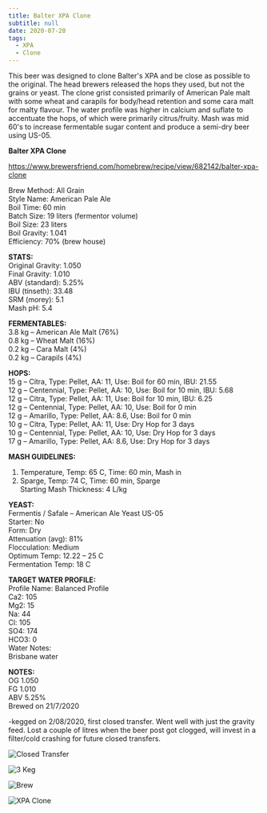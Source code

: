```yaml
---
title: Balter XPA Clone
subtitle: null
date: 2020-07-20
tags:
  - XPA
  - Clone
---
```

This beer was designed to clone Balter's XPA and be close as possible to the original. The head brewers released the hops they used, but not the grains or yeast. The clone grist consisted primarily of American Pale malt with some wheat and carapils for body/head retention and some cara malt for malty flavour. The water profile was higher in calcium and suflate to accentuate the hops, of which were primarily citrus/fruity. Mash was mid 60's to increase fermentable sugar content and produce a semi-dry beer using US-05.  

**Balter XPA Clone**  

https://www.brewersfriend.com/homebrew/recipe/view/682142/balter-xpa-clone  

Brew Method: All Grain\
Style Name: American Pale Ale\
Boil Time: 60 min\
Batch Size: 19 liters (fermentor volume)\
Boil Size: 23 liters\
Boil Gravity: 1.041\
Efficiency: 70% (brew house)  

**STATS:**\
Original Gravity: 1.050\
Final Gravity: 1.010\
ABV (standard): 5.25%\
IBU (tinseth): 33.48\
SRM (morey): 5.1\
Mash pH:  5.4

**FERMENTABLES:**\
3.8 kg – American Ale Malt (76%)\
0.8 kg – Wheat Malt (16%)\
0.2 kg – Cara Malt (4%)\
0.2 kg – Carapils (4%)  

**HOPS:**\
15 g – Citra, Type: Pellet, AA: 11, Use: Boil for 60 min, IBU: 21.55\
12 g – Centennial, Type: Pellet, AA: 10, Use: Boil for 10 min, IBU: 5.68\
12 g – Citra, Type: Pellet, AA: 11, Use: Boil for 10 min, IBU: 6.25\
12 g – Centennial, Type: Pellet, AA: 10, Use: Boil for 0 min\
12 g – Amarillo, Type: Pellet, AA: 8.6, Use: Boil for 0 min\
10 g – Citra, Type: Pellet, AA: 11, Use: Dry Hop for 3 days\
10 g – Centennial, Type: Pellet, AA: 10, Use: Dry Hop for 3 days\
17 g – Amarillo, Type: Pellet, AA: 8.6, Use: Dry Hop for 3 days  

**MASH GUIDELINES:**  

1. Temperature, Temp: 65 C, Time: 60 min, Mash in  
2. Sparge, Temp: 74 C, Time: 60 min, Sparge\
   Starting Mash Thickness: 4 L/kg  

**YEAST:**\
Fermentis / Safale – American Ale Yeast US-05\
Starter: No\
Form: Dry\
Attenuation (avg): 81%\
Flocculation: Medium\
Optimum Temp: 12.22 – 25 C\
Fermentation Temp: 18 C  

**TARGET WATER PROFILE:**\
Profile Name: Balanced Profile\
Ca2: 105\
Mg2: 15\
Na: 44\
Cl: 105\
SO4: 174\
HCO3: 0\
Water Notes:\
Brisbane water  

**NOTES:**\
OG 1.050\
FG 1.010\
ABV 5.25%\
Brewed on 21/7/2020  

\-kegged on 2/08/2020, first closed transfer. Went well with just the gravity feed. Lost a couple of litres when the beer post got clogged, will invest in a filter/cold crashing for future closed transfers. 

![Closed Transfer](/img/ClosedTransfer.jpg)

![3 Keg](/img/3keg.jpg "3 Keg")

![Brew](/img/balterxpa.jpg "Brew")



![XPA Clone](/img/xpaclone.jpg "XPA Clone")